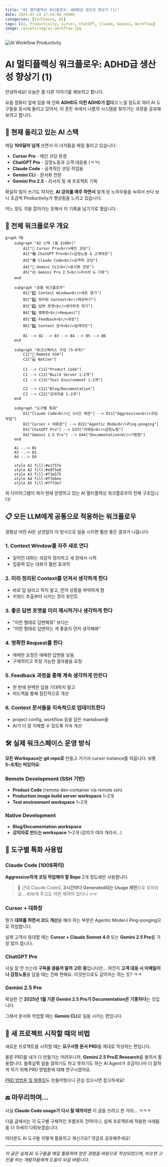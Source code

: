 ```yaml
---
title: "AI 멀티플렉싱 워크플로우: ADHD급 생산성 향상기 (1)"
date: 2025-07-24 17:54:00 +0900
categories: [TechSavvy, AI]
tags: [AI, Productivity, Cursor, ChatGPT, Claude, Gemini, Workflow]
image: /assets/img/ai-workflow.jpg
---
```


![AI Workflow Productivity](/assets/img/ai-workflow.jpg)

# AI 멀티플렉싱 워크플로우: ADHD급 생산성 향상기 (1)

안녕하세요! 오늘은 좀 다른 이야기를 해보려고 합니다. 

요즘 컴퓨터 앞에 있을 때 진짜 **ADHD도 이런 ADHD가 없다**고 느낄 정도로 여러 AI 도구들을 동시에 돌리고 있어서, 이 혼돈 속에서 나름의 시스템을 찾아가는 과정을 공유해보려고 합니다.

## 🤖 현재 돌리고 있는 AI 스택

매달 **100달러 넘게** 쓰면서 이 녀석들을 매일 돌리고 있습니다:

- **Cursor Pro** - 메인 코딩 환경
- **ChatGPT Pro** - 감정노동과 고객 대응용 (ㅋㅋ)
- **Claude Code** - 공격적인 코딩 작업용
- **Gemini CLI** - 문서화 전문
- **Gemini Pro 2.5** - 리서치 및 새 프로젝트 기획

확실히 많이 쓰기도 하지만, **AI 강의를 매주 하면서** 알게 된 노하우들을 녹여서 쓰다 보니 조금씩 Productivity가 향상됨을 느끼고 있습니다. 

어느 정도 각을 잡아가는 듯해서 이 기록을 남기기로 했습니다.

## 🎯 전체 워크플로우 개요

```mermaid
graph TB
    subgraph "AI 스택 (월 $100+)"
        A1["🔵 Cursor Pro<br/>메인 코딩"]
        A2["🟢 ChatGPT Pro<br/>감정노동 & 고객대응"]
        A3["🟣 Claude Code<br/>공격적 코딩"]
        A4["🔴 Gemini CLI<br/>문서화 전문"]
        A5["🟡 Gemini Pro 2.5<br/>리서치 & 기획"]
    end
    
    subgraph "공통 워크플로우"
        B1["1️⃣ Context Window<br/>새로 열기"]
        B2["2️⃣ 정리된 Context<br/>제공하기"]
        B3["3️⃣ 답변 포맷<br/>생각하게 하기"]
        B4["4️⃣ 명확한<br/>Request"]
        B5["5️⃣ Feedback<br/>과정"]
        B6["6️⃣ Context 문서<br/>업데이트"]
        
        B1 --> B2 --> B3 --> B4 --> B5 --> B6
    end
    
    subgraph "워크스페이스 구성 (5-8개)"
        C1["📡 Remote SSH"]
        C2["💻 Native"]
        
        C1 --> C11["Product Code"]
        C1 --> C12["Build Server 1-2개"]
        C1 --> C13["Test Environment 1-2개"]
        
        C2 --> C21["Blog/Documentation"]
        C2 --> C22["강의자료 1-2개"]
    end
    
    subgraph "도구별 특화"
        D1["Claude Code<br/>💸 3시간 제한"] --> D11["Aggressive<br/>코딩 작업"]
        D2["Cursor + 대화창"] --> D22["Agentic Mode<br/>Ping-ponging"]
        D3["ChatGPT Pro"] --> D33["이메일<br/>감정노동"]
        D4["Gemini 2.5 Pro"] --> D44["Documentation<br/>기똥참"]
    end
    
    A1 -.-> B1
    A3 -.-> D1
    A4 -.-> D4
    
    style A1 fill:#e1f5fe
    style A2 fill:#e8f5e8
    style A3 fill:#f3e5f5
    style A4 fill:#ffebee
    style A5 fill:#fffde7
```

위 다이어그램이 제가 현재 운영하고 있는 AI 멀티플렉싱 워크플로우의 전체 구조입니다!

## 📋 모든 LLM에게 공통으로 적용하는 워크플로우

경험상 어떤 AI든 상관없이 이 방식으로 일을 시키면 훨씬 좋은 결과가 나옵니다:

### 1. Context Window를 자주 새로 연다
- 길어진 대화는 과감히 정리하고 새 창에서 시작
- 집중력 있는 대화가 훨씬 효과적

### 2. 미리 정리된 Context를 던져서 생각하게 한다
- 바로 답 달라고 하지 말고, 먼저 상황을 파악하게 함
- 키워드 추출부터 시키는 것이 포인트

### 3. 좋은 답변 포맷을 미리 제시하거나 생각하게 한다
- "이런 형태로 답변해줘" 보다는
- "어떤 형태로 답변하는 게 좋을지 먼저 생각해봐"

### 4. 명확한 Request를 한다
- 애매한 요청은 애매한 답변을 낳음
- 구체적이고 측정 가능한 결과물을 요청

### 5. Feedback 과정을 통해 계속 생각하게 만든다
- 한 번에 완벽한 답을 기대하지 말고
- 피드백을 통해 점진적으로 개선

### 6. Context 문서들을 지속적으로 업데이트한다
- project config, workflow 등을 담은 markdown들
- AI가 더 잘 이해할 수 있도록 지속 개선

## 🛠️ 실제 워크스페이스 운영 방식

**모든 Workspace는 git repo로** 만들고 거기서 cursor instance를 띄웁니다. 보통 **5~8개는 떠있어요**:

### Remote Development (SSH 기반)
- **Product Code** (remote dev-container via remote ssh)
- **Production image build server workspace** 1~2개
- **Test environment workspace** 1~2개

### Native Development
- **Blog/Documentation workspace** 
- **강의자료 만드는 workspace** 1~2개 (강의가 여러 개라서...)

## 🎯 도구별 특화 사용법

### Claude Code (100$짜리)
**Aggressive하게 코딩 작업해야 할 Repo** 2개 정도에만 사용합니다. 

> 💸 근데 Claude Code도 **3시간마다 Generated되는 Usage 제한**으로 모자라요... 비싸게 주고도 이런 제약이 있다니 ㅠㅠ

### Cursor + 대화창
뭔가 **대화를 하면서 코드 개선**을 해야 하는 부분은 Agentic Mode나 Ping-ponging으로 작업합니다.

실제 고객사 응대할 때는 **Cursor + Claude Sonnet 4.0** 또는 **Gemini 2.5 Pro**를 가장 많이 씁니다.

### ChatGPT Pro
사실 잘 안 쓰는데 **구독을 끊을까 말까 고민 중**입니다만... 여전히 **고객 대응 시 이메일이나 감정노동**을 담을 때는 진짜 편해요. 이것만으로도 값어치는 하는 듯? ㅋㅋ

### Gemini 2.5 Pro
확실한 건 **2025년 1월 기준 Gemini 2.5 Pro가 Documentation은 기똥차다**는 것입니다.

그래서 문서화 작업할 때는 **Gemini CLI**로 일을 시키는 편입니다.

## 📝 새 프로젝트 시작할 때의 비법

새로운 프로젝트를 시작할 때는 **요구사항 문서 PRD**를 제대로 작성하는 편입니다.

물론 PRD를 내가 다 만들기는 어려우니까, **Gemini 2.5 Pro로 Research**를 돌려서 활용합니다. 들쭉날쭉 일을 잘하기도 하고 못하기도 하는 AI Agent가 조금이나마 더 잘하게 하기 위해 PRD 방법론에 대해 연구시켰어요.

[PRD 방법론 및 템플릿](https://www.notion.so/PRD-22c248114595800487e7efbdb115a8a7?pvs=21)도 만들어뒀으니 관심 있으시면 참고하세요!

## 🔚 마무리하며...

사실 **Claude Code usage가 다시 찰 때까지만** 이 글을 쓰려고 한 거라... ㅋㅋㅋ

다음 글에서는 각 도구별 구체적인 프롬프트 전략이나, 실제 프로젝트에 적용한 사례들을 더 자세히 다뤄보겠습니다.

여러분도 AI 도구들 어떻게 활용하고 계신가요? 댓글로 공유해주세요!

---

*이 글은 실제 AI 도구들을 매일 활용하며 얻은 경험을 바탕으로 작성되었으며, 비슷한 고민을 하는 개발자들에게 도움이 되길 바랍니다.* 